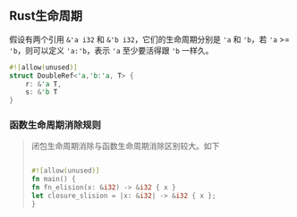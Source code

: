 ## Rust生命周期

假设有两个引用 `&'a i32` 和 `&'b i32`，它们的生命周期分别是 `'a` 和 `'b`，若 `'a` >= `'b`，则可以定义 `'a:'b`，表示 `'a` 至少要活得跟 `'b` 一样久。

```rust
#![allow(unused)]
struct DoubleRef<'a,'b:'a, T> {
    r: &'a T,
    s: &'b T
}
```

### 函数生命周期消除规则



> 闭包生命周期消除与函数生命周期消除区别较大。如下
>
> ```rust
> 
> #![allow(unused)]
> fn main() {
> fn fn_elision(x: &i32) -> &i32 { x }
> let closure_slision = |x: &i32| -> &i32 { x };
> }
> 
> ```

